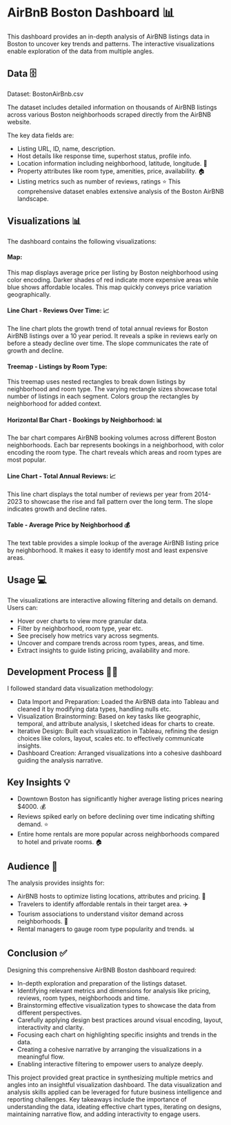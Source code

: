 
# AirBnB Boston Dashboard 📊

This dashboard provides an in-depth analysis of AirBNB listings data in Boston to uncover key trends and patterns. The interactive visualizations enable exploration of the data from multiple angles.

## Data 🗄️
Dataset: BostonAirBnb.csv

The dataset includes detailed information on thousands of AirBNB listings across various Boston neighborhoods scraped directly from the AirBNB website.

The key data fields are:

- Listing URL, ID, name, description.
- Host details like response time, superhost status, profile info.
- Location information including neighborhood, latitude, longitude. 📍
- Property attributes like room type, amenities, price, availability. 🏠
- Listing metrics such as number of reviews, ratings ⭐
This comprehensive dataset enables extensive analysis of the Boston AirBNB landscape.
## Visualizations 📊
The dashboard contains the following visualizations:

#### Map:

This map displays average price per listing by Boston neighborhood using color encoding. Darker shades of red indicate more expensive areas while blue shows affordable locales. This map quickly conveys price variation geographically.

#### Line Chart - Reviews Over Time: 📈

The line chart plots the growth trend of total annual reviews for Boston AirBNB listings over a 10 year period. It reveals a spike in reviews early on before a steady decline over time. The slope communicates the rate of growth and decline.

#### Treemap - Listings by Room Type:

This treemap uses nested rectangles to break down listings by neighborhood and room type. The varying rectangle sizes showcase total number of listings in each segment. Colors group the rectangles by neighborhood for added context.

#### Horizontal Bar Chart - Bookings by Neighborhood: 📊

The bar chart compares AirBNB booking volumes across different Boston neighborhoods. Each bar represents bookings in a neighborhood, with color encoding the room type. The chart reveals which areas and room types are most popular.

#### Line Chart - Total Annual Reviews: 📈

This line chart displays the total number of reviews per year from 2014-2023 to showcase the rise and fall pattern over the long term. The slope indicates growth and decline rates.

#### Table - Average Price by Neighborhood 💰

The text table provides a simple lookup of the average AirBNB listing price by neighborhood. It makes it easy to identify most and least expensive areas.
## Usage 💻
The visualizations are interactive allowing filtering and details on demand. Users can:

- Hover over charts to view more granular data.
- Filter by neighborhood, room type, year etc.
- See precisely how metrics vary across segments.
- Uncover and compare trends across room types, areas, and time.
- Extract insights to guide listing pricing, availability and more.
## Development Process 👩‍💻
I followed standard data visualization methodology:

- Data Import and Preparation: Loaded the AirBNB data into Tableau and cleaned it by modifying data types, handling nulls etc.
- Visualization Brainstorming: Based on key tasks like geographic, temporal, and attribute analysis, I sketched ideas for charts to create.
- Iterative Design: Built each visualization in Tableau, refining the design choices like colors, layout, scales etc. to effectively communicate insights.
- Dashboard Creation: Arranged visualizations into a cohesive dashboard guiding the analysis narrative.
## Key Insights 💡
- Downtown Boston has significantly higher average listing prices nearing $4000. 💰
- Reviews spiked early on before declining over time indicating shifting demand. ⭐
- Entire home rentals are more popular across neighborhoods compared to hotel and private rooms. 🏠
## Audience 👥
The analysis provides insights for:

- AirBNB hosts to optimize listing locations, attributes and pricing. 🏡
- Travelers to identify affordable rentals in their target area. ✈️
- Tourism associations to understand visitor demand across neighborhoods. 📝
- Rental managers to gauge room type popularity and trends. 📊

## Conclusion ✅
Designing this comprehensive AirBNB Boston dashboard required:

- In-depth exploration and preparation of the listings dataset.
- Identifying relevant metrics and dimensions for analysis like pricing, reviews, room types, neighborhoods and time.
- Brainstorming effective visualization types to showcase the data from different perspectives.
- Carefully applying design best practices around visual encoding, layout, interactivity and clarity.
- Focusing each chart on highlighting specific insights and trends in the data.
- Creating a cohesive narrative by arranging the visualizations in a meaningful flow.
- Enabling interactive filtering to empower users to analyze deeply.

This project provided great practice in synthesizing multiple metrics and angles into an insightful visualization dashboard. The data visualization and analysis skills applied can be leveraged for future business intelligence and reporting challenges. Key takeaways include the importance of understanding the data, ideating effective chart types, iterating on designs, maintaining narrative flow, and adding interactivity to engage users.
